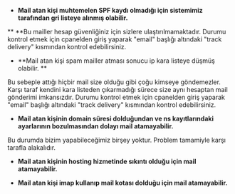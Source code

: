 * **Mail atan kişi muhtemelen SPF kaydı olmadığı için sistemimiz tarafından gri listeye alınmış olabilir.**

** **Bu mailler hesap güvenliğiniz için sizlere ulaştırılmamaktadır. Durumu kontrol etmek için cpanelden giriş yaparak "email" başlığı altındaki "track delivery" kısmından kontrol edebilirsiniz.

* **Mail atan kişi spam mailler atması sonucu ip kara listeye düşmüş olabilir. **

Bu sebeple attığı hiçbir mail size olduğu gibi çoğu kimseye göndemezler. Karşı taraf kendini kara listeden çıkarmadığı sürece size aynı hesaptan mail gönderimi imkansızdır. Durumu kontrol etmek için cpanelden giriş yaparak "email" başlığı altındaki "track delivery" kısmından kontrol edebilirsiniz.

* **Mail atan kişinin domain süresi dolduğundan ve ns kayıtlarındaki ayarlarının bozulmasından dolayı mail atamayabilir.**

Bu durumda bizim yapabileceğimiz birşey yoktur. Problem tamamiyle karşı tarafla alakalıdır.

* **Mail atan kişinin hosting hizmetinde sıkıntı olduğu için mail atamayabilir.**

* **Mail atan kişi imap kullanıp mail kotası dolduğu için mail atamayabilir.**



